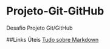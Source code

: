 # Projeto-Git-GitHub
Desafio Projeto Git/GitHub


##Links Úteis
[Tudo sobre Markdown](https://www.markdownguide.org/getting-started/)

